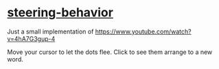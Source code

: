 # [steering-behavior](https://jack119911.github.io/steering-behavior/)

Just a small implementation of https://www.youtube.com/watch?v=4hA7G3gup-4

Move your cursor to let the dots flee.
Click to see them arrange to a new word.
